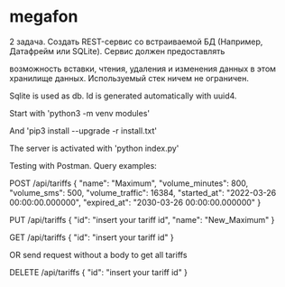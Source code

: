 # megafon
2 задача. Создать REST-сервис со встраиваемой БД (Например, Датафрейм или SQLite). Сервис должен предоставлять

возможность вставки, чтения, удаления и изменения данных в этом хранилище данных. Используемый стек ничем не ограничен.

Sqlite is used as db. Id is generated automatically with uuid4.

Start with 'python3 -m venv modules'

And 'pip3 install --upgrade -r install.txt'

The server is activated with 'python index.py'

Testing with Postman. Query examples:

POST /api/tariffs 
{
  "name": "Maximum",
  "volume_minutes": 800,
  "volume_sms": 500,
  "volume_traffic": 16384,
  "started_at": "2022-03-26 00:00:00.000000",
  "expired_at": "2030-03-26 00:00:00.000000"
}

PUT /api/tariffs 
{
  "id": "insert your tariff id",
  "name": "New_Maximum"
}
  
GET /api/tariffs 
{
  "id": "insert your tariff id"
}
  
OR send request without a body to get all tariffs
  
DELETE /api/tariffs 
{
  "id": "insert your tariff id"
}
